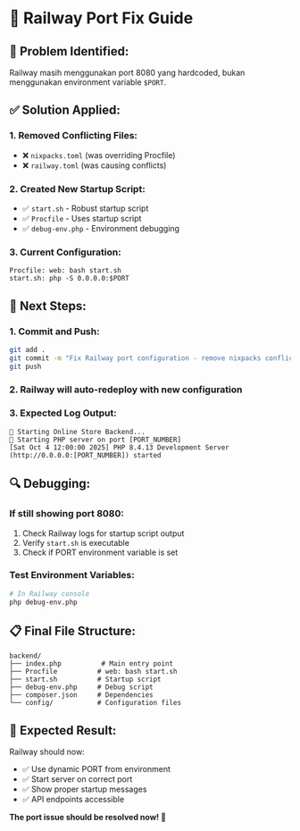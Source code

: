 # 🔧 Railway Port Fix Guide

## 🚨 **Problem Identified:**

Railway masih menggunakan port 8080 yang hardcoded, bukan menggunakan environment variable `$PORT`.

## ✅ **Solution Applied:**

### 1. **Removed Conflicting Files:**
- ❌ `nixpacks.toml` (was overriding Procfile)
- ❌ `railway.toml` (was causing conflicts)

### 2. **Created New Startup Script:**
- ✅ `start.sh` - Robust startup script
- ✅ `Procfile` - Uses startup script
- ✅ `debug-env.php` - Environment debugging

### 3. **Current Configuration:**
```
Procfile: web: bash start.sh
start.sh: php -S 0.0.0.0:$PORT
```

## 🚀 **Next Steps:**

### 1. **Commit and Push:**
```bash
git add .
git commit -m "Fix Railway port configuration - remove nixpacks conflict"
git push
```

### 2. **Railway will auto-redeploy** with new configuration

### 3. **Expected Log Output:**
```
🚀 Starting Online Store Backend...
📡 Starting PHP server on port [PORT_NUMBER]
[Sat Oct 4 12:00:00 2025] PHP 8.4.13 Development Server (http://0.0.0.0:[PORT_NUMBER]) started
```

## 🔍 **Debugging:**

### If still showing port 8080:
1. Check Railway logs for startup script output
2. Verify `start.sh` is executable
3. Check if PORT environment variable is set

### Test Environment Variables:
```bash
# In Railway console
php debug-env.php
```

## 📋 **Final File Structure:**
```
backend/
├── index.php          # Main entry point
├── Procfile          # web: bash start.sh
├── start.sh          # Startup script
├── debug-env.php     # Debug script
├── composer.json     # Dependencies
└── config/           # Configuration files
```

## 🎯 **Expected Result:**

Railway should now:
- ✅ Use dynamic PORT from environment
- ✅ Start server on correct port
- ✅ Show proper startup messages
- ✅ API endpoints accessible

**The port issue should be resolved now! 🚀**
